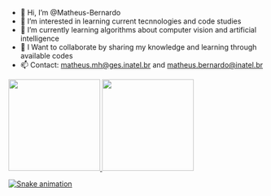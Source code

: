 - 👋 Hi, I’m @Matheus-Bernardo
- 👀 I’m interested in learning current tecnnologies and code studies
- 🌱 I’m currently learning algorithms about computer vision and artificial intelligence
- 💞️ I Want to collaborate by sharing my knowledge and learning through available codes
- 📫 Contact: matheus.mh@ges.inatel.br and matheus.bernardo@inatel.br


<div>
<a href="https://github.com/Matheus-Bernardo">
<img height="180em" src="https://github-readme-stats.vercel.app/api/top-langs/?username=Matheus-Bernardo&layout=compact&langs_count=7&theme=dracula"/>
<img height="180em" src="https://github-readme-stats.vercel.app/api?username=Matheus-Bernardo&show_icons=true&theme=dracula&include_all_commits=true&count_private=true"/>
</div>

  ![Snake animation](https://github.com/Matheus-Bernardo/Matheus-Bernardo/blob/output/github-contribution-grid-snake.svg)
<!---
Matheus-Bernardo/Matheus-Bernardo is a ✨ special ✨ repository because its `README.md` (this file) appears on your GitHub profile.
You can click the Preview link to take a look at your changes.
--->

